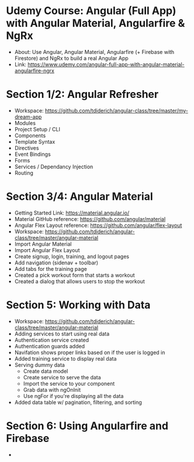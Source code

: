 # Udemy Course: Angular (Full App) with Angular Material, Angularfire & NgRx
- About: Use Angular, Angular Material, Angularfire (+ Firebase with Firestore) and NgRx to build a real Angular App
- Link: https://www.udemy.com/angular-full-app-with-angular-material-angularfire-ngrx

# Section 1/2: Angular Refresher
- Workspace: https://github.com/tdiderich/angular-class/tree/master/my-dream-app
- Modules
- Project Setup / CLI
- Components
- Template Syntax
- Directives
- Event Bindings
- Forms
- Services / Dependancy Injection
- Routing

# Section 3/4: Angular Material
- Getting Started Link: https://material.angular.io/
- Material GitHub reference: https://github.com/angular/material
- Angular Flex Layout reference: https://github.com/angular/flex-layout
- Workspace: https://github.com/tdiderich/angular-class/tree/master/angular-material
- Import Angular Material
- Import Angular Flex Layout
- Create signup, login, training, and logout pages
- Add navigation (sidenav + toolbar)
- Add tabs for the training page
- Created a pick workout form that starts a workout
- Created a dialog that allows users to stop the workout 

# Section 5: Working with Data
- Workspace: https://github.com/tdiderich/angular-class/tree/master/angular-material
- Adding services to start using real data
- Authentication service created 
- Authentication guards added
- Navifation shows proper links based on if the user is logged in
- Added training service to display real data
- Serving dummy data
  - Create data model
  - Create service to serve the data
  - Import the service to your component 
  - Grab data with ngOnInit
  - Use ngFor if you're displaying all the data
- Added data table w/ pagination, filtering, and sorting

# Section 6: Using Angularfire and Firebase
- 